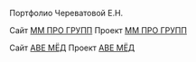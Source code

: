 Портфолио Череватовой Е.Н.

Сайт [ММ ПРО ГРУПП](https://mmprogrupp.ru/)
Проект [ММ ПРО ГРУПП](https://github.com/echerevatova/echerevatova.github.io/tree/main/mmprogroup)

Сайт [АВЕ МЁД](https://echerevatova.github.io/honey/index.html)
Проект [АВЕ МЁД](https://github.com/echerevatova/echerevatova.github.io/tree/main/honey)
